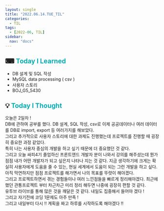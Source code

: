 ```yaml
---
layout: single
title: "2022.06.14.TUE_TIL"
categories:
  - TIL
tags:
  - [2022-06, TIL]
sidebar:
  nav: "docs"
---
```


## ⌨ <a style="color:#00adb5">Today I Learned</a>

- DB 설계 및 SQL 작성
- MySQL data processing ( csv )
- 사용자 스토리
- BOJ_G5_5430

## 💡 <a style="color:#00adb5">Today I Thought</a>

오늘은 2일차 ! <br>
DB에 관하여 공부를 했다. DB 설계, SQL 작성, csv로 이제 공공데이터나 여러 데이터를 DB로 import, export 등 여러가지를 해보았다.<br>
그리고 추가적으로 사용자 스토리에 대한 과제도 진행했는데 프로젝트를 진행할 때 굉장히 중요한 과정 같았다.<br>
특히 나는 사용자 중심의 개발을 하고 싶기 때문에 더 중요했던 것 같다.<br>
그리고 오늘 싸피4기 졸업하신 프론트앤드 개발자 분이 나와서 강의를 해주셨는데 뭔가 점점 내가 어떤 개발자가 되고 싶은지 나타나 지는 것 같다. 지금 생각하기에 크게는 확실히 사용자에게 도움을 줄 수 있는, 현실 세계에서 도움이 되는 그런 개발을 하고 싶다. 아직 막연하지만 점점 프로젝트를 해가면서 나의 목표를 뚜렷이 해야겠다.<br>
그리고 프로젝트하면서 겪는 경험들이나 여러 느낀점들을 빠르게 정리해야겠다. 최근에 했던 관통프로젝트 부터 차근차근 미리 정리 해두면 나중에 굉장히 편할 것 같다. <br>
유투브 라이브를 통해 많은 것을 깨달은 것 같다. 내일도 집중해서 들어야 겠다 !<br>
그리고 자기전에 코딩 1문제도 아주 만족 !<br>
그리고 내일부터 다시 !! 계획을 짜고 하루를 시작하도록 해야겠다 !!
